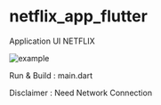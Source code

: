 # netflix_app_flutter

Application UI NETFLIX

<img src="example.png" alt="example" />

Run & Build : main.dart

Disclaimer : Need Network Connection
